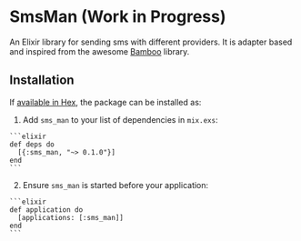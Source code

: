 # SmsMan (Work in Progress)

An Elixir library for sending sms with different providers. It is adapter based and inspired from the awesome [Bamboo](https://hex.pm/packages/bamboo) library.

## Installation

If [available in Hex](https://hex.pm/docs/publish), the package can be installed as:

  1. Add `sms_man` to your list of dependencies in `mix.exs`:

    ```elixir
    def deps do
      [{:sms_man, "~> 0.1.0"}]
    end
    ```

  2. Ensure `sms_man` is started before your application:

    ```elixir
    def application do
      [applications: [:sms_man]]
    end
    ```

